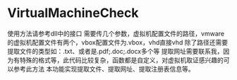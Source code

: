 # VirtualMachineCheck
使用方法请参考dll中的接口
需要传几个参数，虚拟机配置文件的路径，vmware的虚拟机配置文件有两个，vbox配置文件为.vbox，vhd直接vhd
除了路径还需要提取文件的类型如：.txt、或者是.pdf;.doc;.docx多个等
提取网址需要联系我，因为有特殊的格式等，此代码比较复杂，函数都是自定义，对虚拟机取证感兴趣的可以参考此方法
本功能实现提取文件、提取网址、提取注册表信息等。
